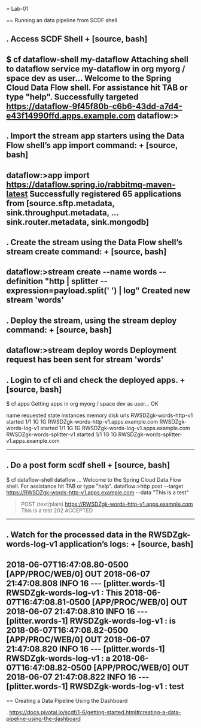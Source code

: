 = Lab-01

==  Running an data pipeline from SCDF shell

. Access SCDF Shell
+
[source, bash]
---------------------------------------------------------------------
$ cf dataflow-shell my-dataflow
Attaching shell to dataflow service my-dataflow in org myorg / space dev as user...
Welcome to the Spring Cloud Data Flow shell. For assistance hit TAB or type "help".
Successfully targeted https://dataflow-9f45f80b-c6b6-43dd-a7d4-e43f14990ffd.apps.example.com
dataflow:>
---------------------------------------------------------------------


. Import the stream app starters using the Data Flow shell’s app import command:
+
[source, bash]
---------------------------------------------------------------------
dataflow:>app import https://dataflow.spring.io/rabbitmq-maven-latest
Successfully registered 65 applications from [source.sftp.metadata,
sink.throughput.metadata, ... sink.router.metadata, sink.mongodb]
---------------------------------------------------------------------

. Create the stream using the Data Flow shell’s stream create command:
+
[source, bash]
---------------------------------------------------------------------
dataflow:>stream create --name words --definition "http | splitter --expression=payload.split(' ') | log"
Created new stream 'words'
---------------------------------------------------------------------

. Deploy the stream, using the stream deploy command:
+
[source, bash]
---------------------------------------------------------------------
dataflow:>stream deploy words
Deployment request has been sent for stream 'words'
---------------------------------------------------------------------


. Login to cf cli and check the deployed apps.
+
[source, bash]
---------------------------------------------------------------------
$ cf apps
Getting apps in org myorg / space dev as user...
OK

name                        requested state   instances   memory   disk   urls
RWSDZgk-words-http-v1       started           1/1         1G       1G     RWSDZgk-words-http-v1.apps.example.com
RWSDZgk-words-log-v1        started           1/1         1G       1G     RWSDZgk-words-log-v1.apps.example.com
RWSDZgk-words-splitter-v1   started           1/1         1G       1G     RWSDZgk-words-splitter-v1.apps.example.com

---------------------------------------------------------------------

. Do a post form scdf shell
+
[source, bash]
---------------------------------------------------------------------

$ cf dataflow-shell dataflow
...
Welcome to the Spring Cloud Data Flow shell. For assistance hit TAB or type "help".
dataflow:>http post --target https://RWSDZgk-words-http-v1.apps.example.com --data "This is a test"
> POST (text/plain) https://RWSDZgk-words-http-v1.apps.example.com This is a test
> 202 ACCEPTED
---------------------------------------------------------------------

. Watch for the processed data in the RWSDZgk-words-log-v1 application’s logs:
+
[source, bash]
---------------------------------------------------------------------
2018-06-07T16:47:08.80-0500 [APP/PROC/WEB/0] OUT 2018-06-07 21:47:08.808  INFO 16 --- [plitter.words-1] RWSDZgk-words-log-v1                     : This
2018-06-07T16:47:08.81-0500 [APP/PROC/WEB/0] OUT 2018-06-07 21:47:08.810  INFO 16 --- [plitter.words-1] RWSDZgk-words-log-v1                     : is
2018-06-07T16:47:08.82-0500 [APP/PROC/WEB/0] OUT 2018-06-07 21:47:08.820  INFO 16 --- [plitter.words-1] RWSDZgk-words-log-v1                     : a
2018-06-07T16:47:08.82-0500 [APP/PROC/WEB/0] OUT 2018-06-07 21:47:08.822  INFO 16 --- [plitter.words-1] RWSDZgk-words-log-v1                     : test
---------------------------------------------------------------------

== Creating a Data Pipeline Using the Dashboard

. https://docs.pivotal.io/scdf/1-6/getting-started.html#creating-a-data-pipeline-using-the-dashboard
